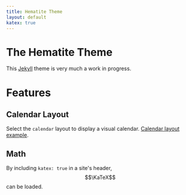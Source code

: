 ```yaml
---
title: Hematite Theme
layout: default
katex: true
---
```


# The Hematite Theme

This [Jekyll](https://jekyllrb.com/docs/) theme is very much a work in progress.

# Features
## Calendar Layout
Select the `calendar` layout to display a visual calendar. [Calendar layout example](example/calendar.html).

## Math
By including `katex: true` in a site's header, $$\KaTeX$$ can be loaded.
